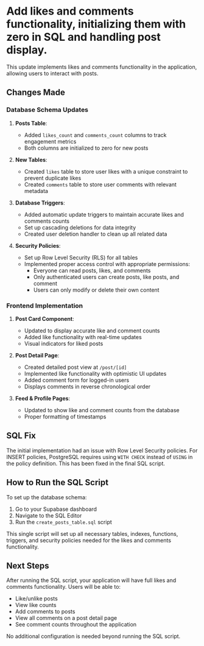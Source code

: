 # Add likes and comments functionality, initializing them with zero in SQL and handling post display.

This update implements likes and comments functionality in the application, allowing users to interact with posts.

## Changes Made

### Database Schema Updates

1. **Posts Table**:
   - Added `likes_count` and `comments_count` columns to track engagement metrics
   - Both columns are initialized to zero for new posts

2. **New Tables**:
   - Created `likes` table to store user likes with a unique constraint to prevent duplicate likes
   - Created `comments` table to store user comments with relevant metadata

3. **Database Triggers**:
   - Added automatic update triggers to maintain accurate likes and comments counts
   - Set up cascading deletions for data integrity
   - Created user deletion handler to clean up all related data

4. **Security Policies**:
   - Set up Row Level Security (RLS) for all tables
   - Implemented proper access control with appropriate permissions:
     - Everyone can read posts, likes, and comments
     - Only authenticated users can create posts, like posts, and comment
     - Users can only modify or delete their own content

### Frontend Implementation

1. **Post Card Component**:
   - Updated to display accurate like and comment counts
   - Added like functionality with real-time updates
   - Visual indicators for liked posts

2. **Post Detail Page**:
   - Created detailed post view at `/post/[id]`
   - Implemented like functionality with optimistic UI updates
   - Added comment form for logged-in users
   - Displays comments in reverse chronological order

3. **Feed & Profile Pages**:
   - Updated to show like and comment counts from the database
   - Proper formatting of timestamps

## SQL Fix

The initial implementation had an issue with Row Level Security policies. For INSERT policies, PostgreSQL requires using `WITH CHECK` instead of `USING` in the policy definition. This has been fixed in the final SQL script.

## How to Run the SQL Script

To set up the database schema:

1. Go to your Supabase dashboard
2. Navigate to the SQL Editor
3. Run the `create_posts_table.sql` script

This single script will set up all necessary tables, indexes, functions, triggers, and security policies needed for the likes and comments functionality.

## Next Steps

After running the SQL script, your application will have full likes and comments functionality. Users will be able to:

- Like/unlike posts
- View like counts
- Add comments to posts
- View all comments on a post detail page
- See comment counts throughout the application

No additional configuration is needed beyond running the SQL script. 